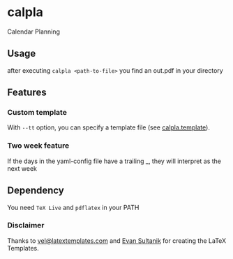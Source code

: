 # calpla
Calendar Planning

## Usage
after executing `calpla <path-to-file>` you find an out.pdf in your directory

## Features

### Custom template
With `--tt` option, you can specify a template file (see [calpla.template](https://github.com/0xflotus/calpla/blob/master/calpla.template.tex)). 

### Two week feature
If the days in the yaml-config file have a trailing _, they will interpret as the next week

## Dependency
You need `TeX Live` and `pdflatex` in your PATH

### Disclaimer
Thanks to vel@latextemplates.com and [Evan Sultanik](http://www.sultanik.com/) for creating the LaTeX Templates.
